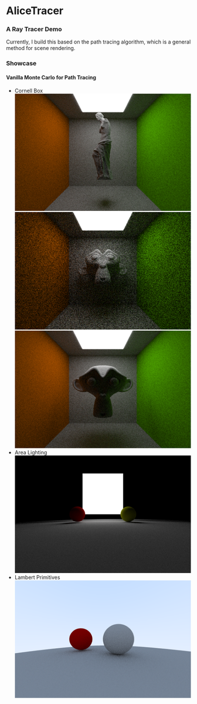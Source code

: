 # AliceTracer
### A Ray Tracer Demo 
Currently, I build this based on the path tracing algorithm, which is a general method for scene rendering.


### Showcase
#### Vanilla Monte Carlo for Path Tracing
- Cornell Box
![](showcases/venus.png)
![](showcases/monkey4.png)
![](showcases/monkey3.png)
- Area Lighting
![](showcases/area_lights.png)
- Lambert Primitives
![](showcases/first_demo.png)

